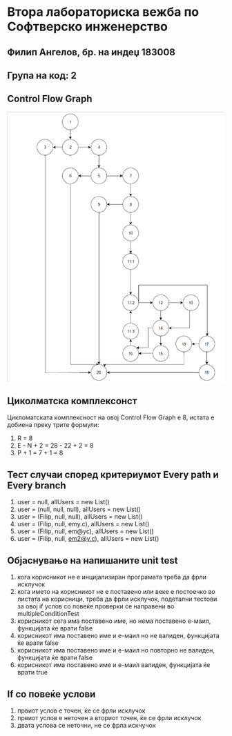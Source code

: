 # Втора лабораториска вежба по Софтверско инженерство

## Филип Ангелов, бр. на индеџ 183008

## Група на код: 2

## Control Flow Graph
![](CFG.png)

## Циколматска комплексонст 
Цикломатската комплексност на овој Control Flow Graph е 8, истата е добиена 
преку трите формули:
1. R = 8
2. E - N + 2 = 28 - 22 + 2 = 8
3. P + 1 = 7 + 1 = 8
## Тест случаи според критериумот Every path и Every branch
1. user = null, allUsers = new List()
2. user = (null, null,  null), allUsers = new List()
3. user = (Filip, null,  null), allUsers = new List()
4. user = (Filip, null,  emy.c), allUsers = new List()
5. user = (Filip, null,  em@yc), allUsers = new List()
6. user = (Filip, null,  em2@y.c), allUsers = new List()

## Објаснување на напишаните unit test
1. кога корисникот не е инцијализиран програмата треба да фрли исклучок
2. кога името на корисникот не е поставено или веке е постоечко во листата на
корисници, треба да фрли исклучок, подетални тестови за овој if услов со
повеќе проверки се направени во multipleConditionTest
3. корисникот сега има поставено име, но нема поставено е-маил, функцијата ќе
врати false
4. корисникот има поставено име и е-маил но не валиден, функцијата ќе врати false
5. корисникот има поставено име и е-маил но повторно не валиден, функцијата ќе врати false
6. корисникот има поставено име и е-маил валиден, функцијата ќе врати true

## If со повеќе услови
1. првиот услов е точен, ќе се фрли исклучок
2. првиот услов е неточен а вториот точен, ќе се фрли исклучок
3. двата услова се неточни, не се фрла искчучок 
